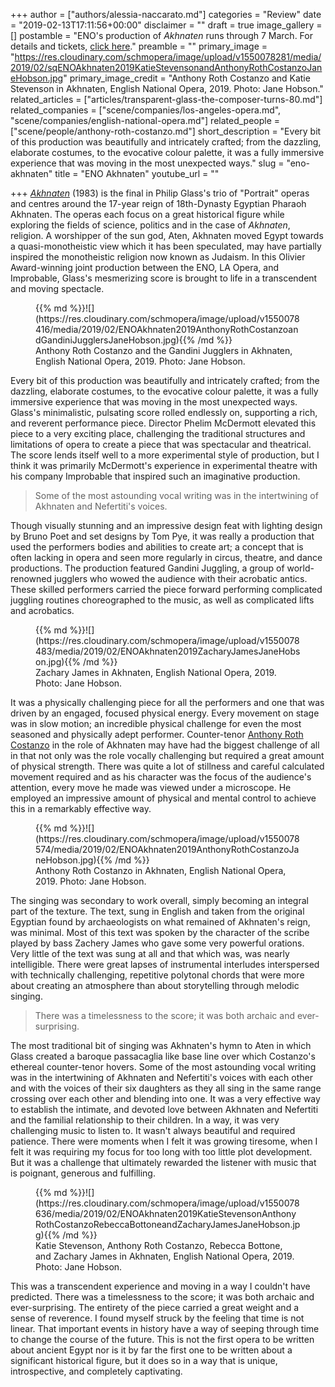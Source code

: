 +++
author = ["authors/alessia-naccarato.md"]
categories = "Review"
date = "2019-02-13T17:11:56+00:00"
disclaimer = ""
draft = true
image_gallery = []
postamble = "ENO's production of _Akhnaten_ runs through 7 March. For details and tickets, [click here](https://www.eno.org/whats-on/akhnaten/)."
preamble = ""
primary_image = "https://res.cloudinary.com/schmopera/image/upload/v1550078281/media/2019/02/sqENOAkhnaten2019KatieStevensonandAnthonyRothCostanzoJaneHobson.jpg"
primary_image_credit = "Anthony Roth Costanzo and Katie Stevenson in Akhnaten, English National Opera, 2019. Photo: Jane Hobson."
related_articles = ["articles/transparent-glass-the-composer-turns-80.md"]
related_companies = ["scene/companies/los-angeles-opera.md", "scene/companies/english-national-opera.md"]
related_people = ["scene/people/anthony-roth-costanzo.md"]
short_description = "Every bit of this production was beautifully and intricately crafted; from the dazzling, elaborate costumes, to the evocative colour palette, it was a fully immersive experience that was moving in the most unexpected ways."
slug = "eno-akhnaten"
title = "ENO Akhnaten"
youtube_url = ""

+++
[_Akhnaten_](https://www.eno.org/whats-on/akhnaten/) (1983) is the final in Philip Glass's trio of "Portrait" operas and centres around the 17-year reign of 18th-Dynasty Egyptian Pharaoh Akhnaten. The operas each focus on a great historical figure while exploring the fields of science, politics and in the case of _Akhnaten_, religion. A worshipper of the sun god, Aten, Akhnaten moved Egypt towards a quasi-monotheistic view which it has been speculated, may have partially inspired the monotheistic religion now known as Judaism. In this Olivier Award-winning joint production between the ENO, LA Opera, and Improbable, Glass's mesmerizing score is brought to life in a transcendent and moving spectacle.

<figure data-type="image">{{% md %}}![](https://res.cloudinary.com/schmopera/image/upload/v1550078416/media/2019/02/ENOAkhnaten2019AnthonyRothCostanzoandGandiniJugglersJaneHobson.jpg){{% /md %}}

<figcaption>Anthony Roth Costanzo and the Gandini Jugglers in Akhnaten, English National Opera, 2019. Photo: Jane Hobson.</figcaption>

</figure>

Every bit of this production was beautifully and intricately crafted; from the dazzling, elaborate costumes, to the evocative colour palette, it was a fully immersive experience that was moving in the most unexpected ways. Glass's minimalistic, pulsating score rolled endlessly on, supporting a rich, and reverent performance piece. Director Phelim McDermott elevated this piece to a very exciting place, challenging the traditional structures and limitations of opera to create a piece that was spectacular and theatrical. The score lends itself well to a more experimental style of production, but I think it was primarily McDermott's experience in experimental theatre with his company Improbable that inspired such an imaginative production.

> Some of the most astounding vocal writing was in the intertwining of Akhnaten and Nefertiti's voices.

Though visually stunning and an impressive design feat with lighting design by Bruno Poet and set designs by Tom Pye, it was really a production that used the performers bodies and abilities to create art; a concept that is often lacking in opera and seen more regularly in circus, theatre, and dance productions. The production featured Gandini Juggling, a group of world-renowned jugglers who wowed the audience with their acrobatic antics. These skilled performers carried the piece forward performing complicated juggling routines choreographed to the music, as well as complicated lifts and acrobatics.

<figure data-type="image">{{% md %}}![](https://res.cloudinary.com/schmopera/image/upload/v1550078483/media/2019/02/ENOAkhnaten2019ZacharyJamesJaneHobson.jpg){{% /md %}}

<figcaption>Zachary James in Akhnaten, English National Opera, 2019. Photo: Jane Hobson.</figcaption>

</figure>

It was a physically challenging piece for all the performers and one that was driven by an engaged, focused physical energy. Every movement on stage was in slow motion; an incredible physical challenge for even the most seasoned and physically adept performer. Counter-tenor [Anthony Roth Costanzo](/scene/people/anthony-roth-costanzo/) in the role of Akhnaten may have had the biggest challenge of all in that not only was the role vocally challenging but required a great amount of physical strength. There was quite a lot of stillness and careful calculated movement required and as his character was the focus of the audience's attention, every move he made was viewed under a microscope. He employed an impressive amount of physical and mental control to achieve this in a remarkably effective way.

<figure data-type="image">{{% md %}}![](https://res.cloudinary.com/schmopera/image/upload/v1550078574/media/2019/02/ENOAkhnaten2019AnthonyRothCostanzoJaneHobson.jpg){{% /md %}}

<figcaption>Anthony Roth Costanzo in Akhnaten, English National Opera, 2019. Photo: Jane Hobson.</figcaption>

</figure>

The singing was secondary to work overall, simply becoming an integral part of the texture. The text, sung in English and taken from the original Egyptian found by archaeologists on what remained of Akhnaten's reign, was minimal. Most of this text was spoken by the character of the scribe played by bass Zachery James who gave some very powerful orations. Very little of the text was sung at all and that which was, was nearly intelligible. There were great lapses of instrumental interludes interspersed with technically challenging, repetitive polytonal chords that were more about creating an atmosphere than about storytelling through melodic singing.

> There was a timelessness to the score; it was both archaic and ever-surprising.

The most traditional bit of singing was Akhnaten's hymn to Aten in which Glass created a baroque passacaglia like base line over which Costanzo's ethereal counter-tenor hovers. Some of the most astounding vocal writing was in the intertwining of Akhnaten and Nefertiti's voices with each other and with the voices of their six daughters as they all sing in the same range crossing over each other and blending into one. It was a very effective way to establish the intimate, and devoted love between Akhnaten and Nefertiti and the familial relationship to their children. In a way, it was very challenging music to listen to. It wasn't always beautiful and required patience. There were moments when I felt it was growing tiresome, when I felt it was requiring my focus for too long with too little plot development. But it was a challenge that ultimately rewarded the listener with music that is poignant, generous and fulfilling.

<figure data-type="image">{{% md %}}![](https://res.cloudinary.com/schmopera/image/upload/v1550078636/media/2019/02/ENOAkhnaten2019KatieStevensonAnthonyRothCostanzoRebeccaBottoneandZacharyJamesJaneHobson.jpg){{% /md %}}

<figcaption>Katie Stevenson, Anthony Roth Costanzo, Rebecca Bottone, and Zachary James in Akhnaten, English National Opera, 2019. Photo: Jane Hobson.</figcaption>

</figure>

This was a transcendent experience and moving in a way I couldn't have predicted. There was a timelessness to the score; it was both archaic and ever-surprising. The entirety of the piece carried a great weight and a sense of reverence. I found myself struck by the feeling that time is not linear. That important events in history have a way of seeping through time to change the course of the future. This is not the first opera to be written about ancient Egypt nor is it by far the first one to be written about a significant historical figure, but it does so in a way that is unique, introspective, and completely captivating.